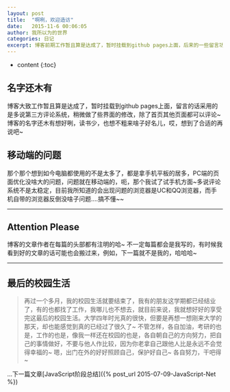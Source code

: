 ```yaml
---
layout: post
title:  "啊咧，欢迎造访"
date:   2015-11-6 00:06:05
author: 我所以为的世界
categories: 日记
excerpt: 博客前期工作暂且算是达成了，暂时挂载到github pages上面，后来的一些留言功能和其他的细节这几天搞定，一步一步来，博客的名字还木有想好咧，嗯，想到了合适的再说吧~
---
```


* content
{:toc}


## 名字还木有

博客大致工作暂且算是达成了，暂时挂载到github pages上面，留言的话采用的是多说第三方评论系统，稍微做了些界面的修改，除了首页其他页面都可以评论~博客的名字还木有想好咧，读书少，也想不粗来啥子好名儿，哎，想到了合适的再说吧~

## 移动端的问题

那个那个想到如今电脑都使用的不是太多了，都是拿手机平板的居多，PC端的页面优化没啥大的问题，问题就在移动端的，呃，那个我试了试手机方面~多说评论系统不是太稳定，目前我所知道的会出现问题的浏览器是UC和QQ浏览器，而手机自带的浏览器反倒没啥子问题....搞不懂~~

---

## Attention Please

博客的文章作者在每篇的头部都有注明的哈~ 不一定每篇都会是我写的，有时候我看到好的文章的话可能也会搬过来，例如，下一篇就不是我的，哈哈哈~

---



## 最后的校园生活

> 再过一个多月，我的校园生活就要结束了，我有的朋友这学期都已经结业了，有的也都找了工作，我哪儿也不想去，就目前来说，我就想好好的享受完这最后的校园生活。大学四年时光真的很快，但要是再想一想刚来大学的那天，却也能感觉到真的已经过了很久了~ 不管怎样，各自加油，考研的也是，工作的也是，像我一样还在校园的也是，各自朝自己的方向努力，把自己的事情做好，不要与他人作比较，因为你老拿自己跟他人比是永远不会觉得幸福的~ 嗯，出门在外的好好照顾自己，保护好自己~ 各自努力，干吧得~


...下一篇文章[JavaScript阶段总结]({% post_url 2015-07-09-JavaScript-Net %})